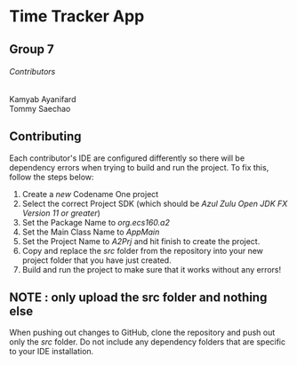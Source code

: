 # Time Tracker App

## Group 7

###### Contributors
Kamyab Ayanifard  
Tommy Saechao   


## Contributing
Each contributor's IDE are configured differently so there will be dependency errors when trying to build and run the project. To fix this, follow the steps below:

1. Create a *new* Codename One project
2. Select the correct Project SDK (which should be *Azul Zulu Open JDK FX Version 11 or greater*)
3. Set the Package Name to *org.ecs160.a2*
4. Set the Main Class Name to *AppMain*
5. Set the Project Name to *A2Prj* and hit finish to create the project.
6. Copy and replace the *src* folder from the repository into your new project folder that you have just created.
7. Build and run the project to make sure that it works without any errors!


## NOTE : only upload the src folder and nothing else

When pushing out changes to GitHub, clone the repository and push out only the *src* folder. Do not include any dependency folders that are specific to your IDE installation. 
